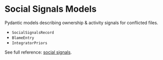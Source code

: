 # Social Signals Models

Pydantic models describing ownership & activity signals for conflicted files.

- `SocialSignalsRecord`
- `BlameEntry`
- `IntegratorPriors`

See full reference: [social signals](../api/social_signals_models.md).
